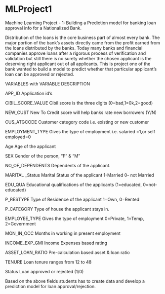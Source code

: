 # MLProject1
Machine Learning Project - 1: Building a Prediction model for banking loan approval info for a Nationalized Bank.

Distribution of the loans is the core business part of almost every bank. The major portion of the bank’s assets directly came from the profit earned from the loans distributed by the banks. Today many banks and financial companies approve loans after a rigorous process of 
verification and validation but still there is no surety whether the chosen applicant is the deserving right applicant out of all applicants. This is project one of the bank wanted to build a model to predict whether that particular applicant’s loan can be approved or rejected.

VARIABLES  	     with        VARIABLE DESCRIPTION

APP_ID     	             Application id’s

CIBIL_SCORE_VALUE 	     Cibil score is the three digits  (0=bad,1=0k,2=good)

NEW_CUST	               New To Credit score will help banks rate new borrowers (Y/N)

CUS_ATGCODE 	           Customer category code i.e. existing or new customer

EMPLOYMENT_TYPE          Gives the type of employment i.e. salaried =1,or self employed=0

Age                      Age of the applicant

SEX  	                   Gender of the person, “F” & “M”

NO_OF_DEPENDENTS 	       Dependents of the applicant.

MARITAL _Status	         Marital Status of the applicant 1-Married 0- not Married

EDU_QUA	                 Educational qualifications of the applicants (1=educated, 0=not-educated)

P_RESTYPE                Type of Residence of the applicant 1=Own, 0=Rented

P_CATEGORY               Type of house the applicant stays in.

EMPLOYEE_TYPE 	         Gives the type of employment 0=Private, 1=Temp, 2=Government

MON_IN_OCC 	             Months in working in present employment

INCOME_EXP_GMI	         Income Expenses based rating

ASSET_LOAN_RATIO	       Pre-calculation based asset & loan ratio

TENURE 	                 Loan tenure ranges from 12 to 48

Status	                 Loan approved or rejected (1/0)



   Based on the above fields students has to create data and develop a prediction model for loan approval/rejection.
